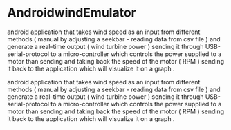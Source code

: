 # AndroidwindEmulator
android application that takes wind speed as an input from different methods ( manual by adjusting a seekbar - reading data from csv file ) and generate a real-time output ( wind turbine power ) sending it through USB-serial-protocol to a micro-controller which controls the power supplied to a motor than sending and taking back the speed of the motor ( RPM ) sending it back to the application which will visualize it on a graph .

android application that takes wind speed as an input from different methods ( manual by adjusting a seekbar - reading data from csv file ) and generate a real-time output ( wind turbine power ) sending it through USB-serial-protocol to a micro-controller which controls the power supplied to a motor than sending and taking back the speed of the motor ( RPM ) sending it back to the application which will visualize it on a graph .
